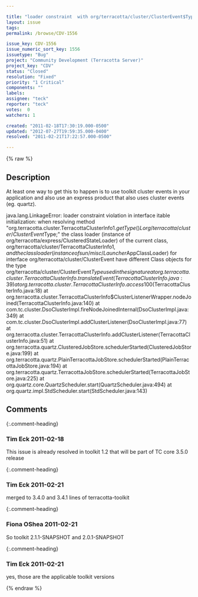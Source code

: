 ```yaml
---

title: "loader constraint  with org/terracotta/cluster/ClusterEvent$Type "
layout: issue
tags: 
permalink: /browse/CDV-1556

issue_key: CDV-1556
issue_numeric_sort_key: 1556
issuetype: "Bug"
project: "Community Development (Terracotta Server)"
project_key: "CDV"
status: "Closed"
resolution: "Fixed"
priority: "1 Critical"
components: ""
labels: 
assignee: "teck"
reporter: "teck"
votes:  0
watchers: 1

created: "2011-02-18T17:30:19.000-0500"
updated: "2012-07-27T19:59:35.000-0400"
resolved: "2011-02-21T17:22:57.000-0500"

---
```




{% raw %}



## Description

<div markdown="1" class="description">

At least one way to get this to happen is to use toolkit cluster events in your application and also use an express product that also uses cluster events (eg. quartz). 

java.lang.LinkageError: loader constraint violation in interface itable initialization: when resolving method "org.terracotta.cluster.TerracottaClusterInfo$1.getType()Lorg/terracotta/cluster/ClusterEvent$Type;" the class loader (instance of org/terracotta/express/ClusteredStateLoader) of the current class, org/terracotta/cluster/TerracottaClusterInfo$1, and the class loader (instance of sun/misc/Launcher$AppClassLoader) for interface org/terracotta/cluster/ClusterEvent have different Class objects for the type org/terracotta/cluster/ClusterEvent$Type used in the signature
        at org.terracotta.cluster.TerracottaClusterInfo.translateEvent(TerracottaClusterInfo.java:39)
        at org.terracotta.cluster.TerracottaClusterInfo.access$100(TerracottaClusterInfo.java:18)
        at org.terracotta.cluster.TerracottaClusterInfo$ClusterListenerWrapper.nodeJoined(TerracottaClusterInfo.java:140)
        at com.tc.cluster.DsoClusterImpl.fireNodeJoinedInternal(DsoClusterImpl.java:349)
        at com.tc.cluster.DsoClusterImpl.addClusterListener(DsoClusterImpl.java:77)
        at org.terracotta.cluster.TerracottaClusterInfo.addClusterListener(TerracottaClusterInfo.java:51)
        at org.terracotta.quartz.ClusteredJobStore.schedulerStarted(ClusteredJobStore.java:199)
        at org.terracotta.quartz.PlainTerracottaJobStore.schedulerStarted(PlainTerracottaJobStore.java:194)
        at org.terracotta.quartz.TerracottaJobStore.schedulerStarted(TerracottaJobStore.java:225)
        at org.quartz.core.QuartzScheduler.start(QuartzScheduler.java:494)
        at org.quartz.impl.StdScheduler.start(StdScheduler.java:143)


</div>

## Comments


{:.comment-heading}
### **Tim Eck** <span class="date">2011-02-18</span>

<div markdown="1" class="comment">

This issue is already resolved in toolkit 1.2 that will be part of TC core 3.5.0 release

</div>


{:.comment-heading}
### **Tim Eck** <span class="date">2011-02-21</span>

<div markdown="1" class="comment">

merged to 3.4.0 and 3.4.1 lines of terracotta-toolkit

</div>


{:.comment-heading}
### **Fiona OShea** <span class="date">2011-02-21</span>

<div markdown="1" class="comment">

So toolkit 2.1.1-SNAPSHOT and 2.0.1-SNAPSHOT

</div>


{:.comment-heading}
### **Tim Eck** <span class="date">2011-02-21</span>

<div markdown="1" class="comment">

yes, those are the applicable toolkit versions

</div>



{% endraw %}
